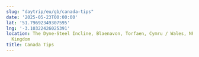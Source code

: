 ```yaml
---
slug: "daytrip/eu/gb/canada-tips"
date: '2025-05-23T00:00:00'
lat: '51.79692349307595'
lng: '-3.10322426025391'
location: The Dyne-Steel Incline, Blaenavon, Torfaen, Cymru / Wales, NP4 9SS, United
  Kingdom
title: Canada Tips
---
```



